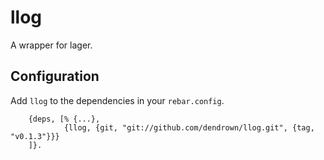 llog
=====

A wrapper for lager.

Configuration
-------------

Add `llog` to the dependencies in your `rebar.config`.

```
    {deps, [% {...},
            {llog, {git, "git://github.com/dendrown/llog.git", {tag, "v0.1.3"}}}
    ]}.

```

